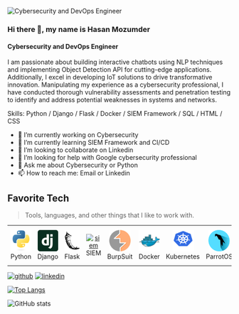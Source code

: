 ![Cybersecurity and DevOps Engineer](https://media.licdn.com/dms/image/C5616AQE8Du7K1GBC4A/profile-displaybackgroundimage-shrink_350_1400/0/1642487181691?e=1700092800&v=beta&t=92XvehaeRTiQcX4O2ZgQeLEWSChmQFAttc83nO1sPHs)
### Hi there 👋, my name is Hasan Mozumder
#### Cybersecurity and DevOps Engineer


I am passionate about building interactive chatbots using NLP techniques and implementing Object Detection API for cutting-edge applications. Additionally, I excel in developing IoT solutions to drive transformative innovation. Manipulating my experience as a cybersecurity professional, I have conducted thorough vulnerability assessments and penetration testing to identify and address potential weaknesses in systems and networks.

Skills: Python / Django / Flask / Docker / SIEM Framework / SQL / HTML / CSS

- 🔭 I’m currently working on Cybersecurity 
- 🌱 I’m currently learning SIEM Framework and CI/CD 
- 👯 I’m looking to collaborate on Linkedin 
- 🤔 I’m looking for help with Google cybersecurity professional 
- 💬 Ask me about Cybersecurity or Python
- 📫 How to reach me: Email or Linkedin 

<h2 align="left" id="macropower-tech">Favorite Tech</h2>

> Tools, languages, and other things that I like to work with.

<table>
  <tr>
    <td align="center" width="96">
      <a href="#macropower-tech">
        <img src="./img/python-original.svg" width="48" height="48" alt="Python" />
      </a>
      <br>Python
    </td>
    <td align="center" width="96">
      <a href="#macropower-tech">
        <img src="./img/django-icon.svg" width="48" height="48" alt="django" />
      </a>
      <br>Django
    </td>
    <td align="center" width="96">
      <a href="#macropower-tech">
        <img src="./img/flask.svg" width="48" height="48" alt="flask" />
      </a>
      <br>Flask
    </td>
    <td align="center" width="96">
      <a href="#macropower-tech">
        <img src="./img/siem.jpg" width="48" height="48" alt="siem" />
      </a>
      <br>SIEM
    </td>
    <td align="center" width="96">
      <a href="#macropower-tech">
        <img src="./img/burpsuite-security-software.svg" width="48" height="48" alt="burpsuit" />
      </a>
      <br>BurpSuit
    </td>
        <td align="center" width="96"> 
      <a href="#macropower-tech" >
        <img src="./img/docker-original.svg" width="48" height="48" alt="Docker" />
      </a>
      <br>Docker
    </td>
    <td align="center" width="96">
      <a href="#macropower-tech" >
        <img src="https://raw.githubusercontent.com/cncf/artwork/master/projects/kubernetes/icon/color/kubernetes-icon-color.svg" width="48" height="48" alt="Kubernetes" />
      </a>
      <br>Kubernetes
    </td>
    <td align="center" width="96"> 
      <a href="#macropower-tech" >
        <img src="./img/Parrot_Logo.png" width="48" height="48" alt="parrot" />
      </a>
      <br>ParrotOS
    </td>
    <td align="center"  width="96">
      <a href="#macropower-tech">
        <img src="./img/kalilinux.svg" width="48" height="48" alt="kalilinux" />
      </a>
      <br>Kali Linux
    </td>

  </tr>
</table>


[<img src='https://cdn.jsdelivr.net/npm/simple-icons@3.0.1/icons/github.svg' alt='github' height='40'>](https://github.com/https://github.com/MozumderHasan)  [<img src='https://cdn.jsdelivr.net/npm/simple-icons@3.0.1/icons/linkedin.svg' alt='linkedin' height='40'>](https://www.linkedin.com/in/www.linkedin.com/in/md-hasan-mozumder/)  

[![Top Langs](https://github-readme-stats.vercel.app/api/top-langs/?username=MozumderHasan)](https://github.com/anuraghazra/github-readme-stats)

![GitHub stats](https://github-readme-stats.vercel.app/api?username=MozumderHasan&show_icons=true&count_private=true)  
